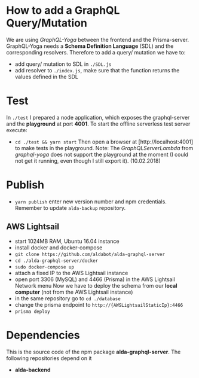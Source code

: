 # How to add a GraphQL Query/Mutation
We are using *GraphQL-Yoga* between the frontend and the Prisma-server. GraphQL-Yoga needs a **Schema Definition Language** (SDL) and the corresponding resolvers. Therefore to add a query/ mutation we have to:
- add query/ mutation to SDL in `./SDL.js`
- add resolver to `./index.js`, make sure that the function returns the values defined in the SDL

# Test
In `./test` I prepared a node application, which exposes the graphql-server and the **playground** at port **4001**. To start the offline serverless test server execute:
- `cd ./test && yarn start`
Then open a browser at [http://localhost:4001] to make tests in the playground.
Note: The *GraphQLServerLambda* from *graphql-yoga* does not support the playground at the moment (I could not get it running, even though I still export it). (10.02.2018)

# Publish
- `yarn publish` enter new version number and npm credentials. Remember to update `alda-backup` repository.

## AWS Lightsail
- start 1024MB RAM, Ubuntu 16.04 instance
- install docker and docker-compose
- `git clone https://github.com/aldabot/alda-graphql-server`
- `cd ./alda-graphql-server/docker`
- `sudo docker-compose up`
- attach a fixed IP to the AWS Lightsail instance
- open port 3306 (MySQL) and 4466 (Prisma) in the AWS Lightsail Network menu
Now we have to deploy the schema from our **local computer** (not from the AWS Lightsail instance)
- in the same repository go to `cd ./database`
- change the prisma endpoint to `http://{AWSLightsailStaticIp}:4466`
- `prisma deploy`

# Dependencies
This is the source code of the npm package **alda-graphql-server**. The following repositories depend on it
- **alda-backend**


